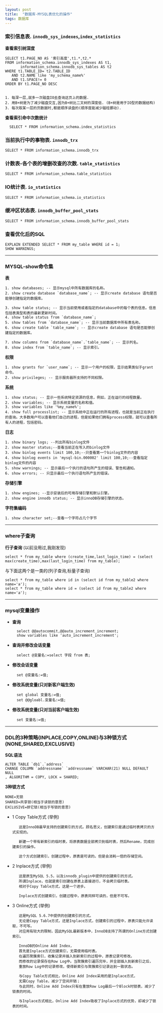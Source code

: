 ```yaml
---
layout: post
title:  "数据库-MYSQL表优化的操作"
tags: 数据库
---
```


### 索引信息表. `innodb_sys_indexes`,`index_statistics` 
        
**查看索引树深度** 
    
    SELECT t1.PAGE_NO AS '索引高度',t1.*,t2.*
    FROM information_schema.innodb_sys_indexes AS t1,
           information_schema.innodb_sys_tables AS t2
    WHERE t1.TABLE_ID= t2.TABLE_ID
       AND t2.NAME like 'my_schema_name%'
       AND t1.SPACE!= 0
    ORDER BY t1.PAGE_NO DESC
    
    
    1. 每深一层,就多一次磁盘IO去查询这页上的数据. 
    2. 用B+树是为了减少磁盘交互,因为B+树比二叉树的深度低. (B+树是用于IO型的数据结构)
    3. 每次取某一层的页数据时,都是顺序读盘的(顺序度能减少磁柱挪动).
    
**查看索引命中次数统计** 

      SELECT * FROM information_schema.index_statistics 
    
### 当前执行中的事物表. `innodb_trx`

    SELECT * FROM information_schema.innodb_trx 
    
### 计数表-各个表的增删改查的次数. `table_statistics`

    SELECT * FROM information_schema.table_statistics 
    
### IO统计表. `io_statistics`

    SELECT * FROM information_schema.io_statistics
     
### 缓冲区状态表. `innodb_buffer_pool_stats`

    SELECT * FROM information_schema.innodb_buffer_pool_stats 

### 查看优化后的SQL

    EXPLAIN EXTENDED SELECT * FROM my_table WHERE id = 1;
    SHOW WARNINGS;
    
 ---    
 
### MYSQL-show命令集

**表**

    1. show databases; -- 显示mysql中所有数据库的名称。 
    2. show create database `database_name`; -- 显示create database 语句是否能够创建指定的数据库。 
    
    3. show table status; -- 显示当前使用或者指定的database中的每个表的信息。信息包括表类型和表的最新更新时间。 
    4. show table status from `database_name`;
    5. show tables from `database_name`; -- 显示当前数据库中所有表名称。 
    6. show create table `table_name`; -- 显示create database 语句是否能够创建指定的数据库。 
    
    7. show columns from `database_name`.`table_name`; -- 显示列名。 
    8. show index from `table_name`; -- 显示索引。 
        
**权限**
    
    1. show grants for `user_name`; -- 显示一个用户的权限，显示结果类似于grant 命令。 
    2. show privileges; -- 显示服务器所支持的不同权限。 

**系统**

    1. show status; -- 显示一些系统特定资源的信息，例如，正在运行的线程数量。 
    2. show variables; -- 显示系统变量的名称和值。 
    3. show variables like '%my_name%'; 
    4. show full processlist; -- 显示系统中正在运行的所有进程，也就是当前正在执行的查询。大多数用户可以查看他们自己的进程，但是如果他们拥有process权限，就可以查看所有人的进程，包括密码。 
 
**日志**

    1. show binary logs; --列出所有binlog文件
    2. show master status;--查看当前正在写入的binlog文件
    3. show binlog events limit 100,10;--只查看第一个binlog文件的内容
    4. show binlog events in 'mysql-bin.000002' limit 100,10;--查看指定binlog文件的内容
    5. show warnings; -- 显示最后一个执行的语句所产生的错误、警告和通知。 
    6. show errors; -- 只显示最后一个执行语句所产生的错误。 
        
**存储引擎**

    1. show engines; --显示安装后的可用存储引擎和默认引擎。
    2. show engine innodb status; -- 显示innoDB存储引擎的状态。 
    
**字符集编码**
    
    1. show character set;--查看一个字符占几个字节

 ---    
     
### where子查询

**行子查询** (以前没用过,我刚发现)

    select * from my_table where (create_time,last_login_time) = (select max(create_time),max(last_login_time) from my_table);

与下面这两个是一类的(列子查询,标量子查询)

    select * from my_table where id in (select id from my_table2 where name='a');
    select * from my_table where id = (select id from my_table2 where name='a');

 --- 

### mysql变量操作
    
- **查询** 

        select @@autocommit,@@auto_increment_increment;
        show variables like 'auto_increment_increment';
        
        
- **查询并修改会话变量** 

        select @变量名:=select 字段 from 表;
    
    
- **修改会话变量** 

        set @变量名:=值;


- **修改系统变量(只对新客户端生效)** 

        set global 变量名:=值; 
        set @@gloabl.变量名:=值;
 
 
- **修改系统变量(只对当前客户端生效)**  

        set 变量名:=值;
    
 ---
 
 
### DDL的3种策略(INPLACE,COPY,ONLINE)与3种锁方式(NONE,SHARED,EXCLUSIVE)
 
**SQL语法**

    ALTER TABLE `db1`.`address` 
    CHANGE COLUMN `addressname` `addressname` VARCHAR(21) NULL DEFAULT NULL 
    , ALGORITHM = COPY, LOCK = SHARED;

**3种锁方式**

    NONE=无锁
    SHARED=共享锁(相当于读锁的意思)
    EXCLUSIVE=排它锁(相当于写锁的意思)

- 1 Copy Table方式 (举例)
 
         这是InnoDB最早支持的创建索引的方式。顾名思义，创建索引是通过临时表拷贝的方式实现的。
         
         新建一个带有新索引的临时表，将原表数据全部拷贝到临时表，然后Rename，完成创建索引的操作。
         
         这个方式创建索引，创建过程中，原表是可读的。但是会消耗一倍的存储空间。
 
- 2 Inplace方式 (举例)

         这是原生MySQL 5.5，以及innodb_plugin中提供的创建索引的方式。
         所谓Inplace，也就是索引创建在原表上直接进行，不会拷贝临时表。
         相对于Copy Table方式，这是一个进步。
         
         Inplace方式创建索引，创建过程中，原表同样可读的，但是不可写。
 
- 3 Online方式 (举例)

         这是MySQL 5.6.7中提供的创建索引的方式。
         无论是Copy Table方式，还是Inplace方式，创建索引的过程中，原表只能允许读取，不可写。
         对应用有较大的限制，因此MySQL最新版本中，InnoDB支持了所谓的Online方式创建索引。
         
         InnoDB的Online Add Index，
         首先是Inplace方式创建索引，无需使用临时表。
         在遍历聚簇索引，收集记录并插入到新索引的过程中，原表记录可修改。
         而修改的记录保存在Row Log中。当聚簇索引遍历完毕，并全部插入到新索引之后，
         重放Row Log中的记录修改，使得新索引与聚簇索引记录达到一致状态。
         
         与Copy Table方式相比，Online Add Index采用的是Inplace方式，
         无需Copy Table，减少了空间开销；
         与此同时，Online Add Index只有在重放Row Log最后一个Block时锁表，减少了锁表的时间。
         
         与Inplace方式相比，Online Add Index吸收了Inplace方式的优势，却减少了锁表的时间。
     
